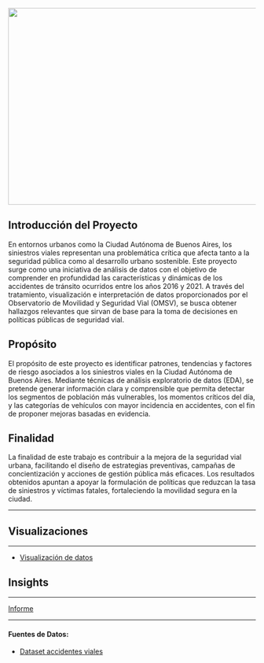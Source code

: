 <p align="center">
<img src="Informe/Imagenes/Banner_Proyecto.jpg" width="1200" height="400""    >
</p>

##  Introducción del Proyecto
En entornos urbanos como la Ciudad Autónoma de Buenos Aires, los siniestros viales representan una problemática crítica que afecta tanto a la seguridad pública como al desarrollo urbano sostenible. Este proyecto surge como una iniciativa de análisis de datos con el objetivo de comprender en profundidad las características y dinámicas de los accidentes de tránsito ocurridos entre los años 2016 y 2021. A través del tratamiento, visualización e interpretación de datos proporcionados por el Observatorio de Movilidad y Seguridad Vial (OMSV), se busca obtener hallazgos relevantes que sirvan de base para la toma de decisiones en políticas públicas de seguridad vial.

## Propósito
El propósito de este proyecto es identificar patrones, tendencias y factores de riesgo asociados a los siniestros viales en la Ciudad Autónoma de Buenos Aires. Mediante técnicas de análisis exploratorio de datos (EDA), se pretende generar información clara y comprensible que permita detectar los segmentos de población más vulnerables, los momentos críticos del día, y las categorías de vehículos con mayor incidencia en accidentes, con el fin de proponer mejoras basadas en evidencia.

## Finalidad
La finalidad de este trabajo es contribuir a la mejora de la seguridad vial urbana, facilitando el diseño de estrategias preventivas, campañas de concientización y acciones de gestión pública más eficaces. Los resultados obtenidos apuntan a apoyar la formulación de políticas que reduzcan la tasa de siniestros y víctimas fatales, fortaleciendo la movilidad segura en la ciudad.

---

## Visualizaciones
---


- [Visualización de datos]()


## Insights
---
[Informe](https://github.com/eremohn/SeguridadVialCABA/blob/main/Informe/Informe.md)



---
#### Fuentes de Datos:
- [Dataset accidentes viales](https://github.com/eremohn/SeguridadVialCABA/blob/main/Raw_Data/homicidios.xlsx)
